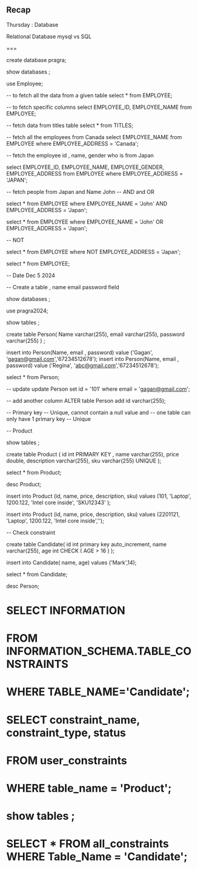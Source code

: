 ##    Recap 


Thursday : 
Database 

Relational Database 
mysql vs SQL 


=== 

create database pragra;

show databases ;

use Employee;

-- to fetch all the data from a given table
select * from EMPLOYEE;

-- to fetch specific columns
select EMPLOYEE_ID, EMPLOYEE_NAME from EMPLOYEE;


-- fetch data from titles table
select * from TITLES;

-- fetch all the employees from Canada
select EMPLOYEE_NAME from EMPLOYEE
where EMPLOYEE_ADDRESS = 'Canada';

-- fetch the employee id , name, gender who is from Japan

select EMPLOYEE_ID, EMPLOYEE_NAME, EMPLOYEE_GENDER, EMPLOYEE_ADDRESS
from EMPLOYEE
where EMPLOYEE_ADDRESS = 'JAPAN';



-- fetch people from Japan and Name John
-- AND and OR


select *
from EMPLOYEE
where EMPLOYEE_NAME = 'John' AND EMPLOYEE_ADDRESS = 'Japan';

select *
from EMPLOYEE
where EMPLOYEE_NAME = 'John' OR EMPLOYEE_ADDRESS = 'Japan';

-- NOT

select *
from EMPLOYEE where NOT EMPLOYEE_ADDRESS = 'Japan';



select *
from EMPLOYEE;

-- Date Dec 5 2024


-- Create a table , name email password field


show databases ;

use pragra2024;

show tables ;


create table Person(
Name varchar(255),
email varchar(255),
password varchar(255)
) ;


insert into Person(Name, email , password)
value ('Gagan', 'gagan@gmail.com','67234512678');
insert into Person(Name, email , password)
value ('Regina', 'abc@gmail.com','67234512678');

select * from Person;




-- update
update Person
set id = '101'
where email = 'gagan@gmail.com';

-- add another column
ALTER table Person add id varchar(255);


-- Primary key
-- Unique, cannot contain a null value and
-- one table can only have 1 primary key
-- Unique

-- Product

show tables ;

create table Product (
id int PRIMARY KEY ,
name varchar(255),
price double,
description varchar(255),
sku varchar(255) UNIQUE
);

select *
from Product;



desc Product;

insert into Product (id, name, price, description, sku)
values (101, 'Laptop', 1200.122, 'Intel core inside', 'SKU12343' );


insert into Product (id, name, price, description, sku)
values (2201121, 'Laptop', 1200.122, 'Intel core inside','');



-- Check constraint

create table Candidate(
id int primary key auto_increment,
name varchar(255),
age int
CHECK ( AGE > 16 )
);

insert into Candidate( name, age)
values ('Mark',14);

select *
from Candidate;

desc Person;


# SELECT INFORMATION
# FROM INFORMATION_SCHEMA.TABLE_CONSTRAINTS
# WHERE TABLE_NAME='Candidate';
#
# SELECT constraint_name, constraint_type, status
# FROM user_constraints
# WHERE table_name = 'Product';
#
#
# show tables ;
#
# SELECT * FROM all_constraints WHERE Table_Name = 'Candidate';



































